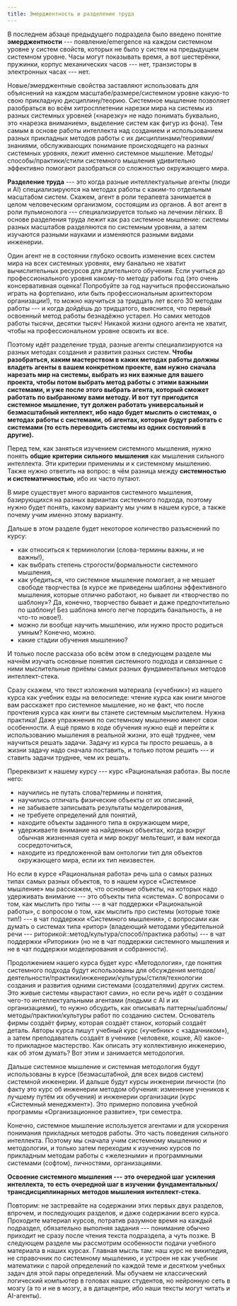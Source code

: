 ```yaml
---
title: Эмерджентность и разделение труда
---
```


В последнем абзаце предыдущего подраздела было введено понятие
**эмерджентности** --- появление/emergence на каждом системном уровне у
систем свойств, которых не было у систем на предыдущем системном уровне.
Часы могут показывать время, а вот шестерёнки, пружинки, корпус
механических часов --- нет, транзисторы в электронных часах --- нет.

Новые/эмерджентные свойства заставляют использовать для объяснений на
каждом масштабе/размере/системном уровне какую-то свою прикладную
дисциплину/теорию. Системное мышление позволяет разобраться во всём
хитросплетении нарезки мира на системы из разных системных уровней
(«нарезку» не надо понимать буквально, это «нарезка вниманием»,
выделение систем как фигур из фона). Тем самым в основе работы
интеллекта над созданием и использованием разных прикладных методов
работы с их дисциплинами/теориями/знаниями, обслуживающих понимание
происходящего на разных системных уровнях, лежит именно системное
мышление. Методы/способы/практики/стили системного мышления удивительно
эффективно помогают разобраться со сложностью окружающего мира.

**Разделение труда** --- это когда разные интеллектуальные агенты (люди
и AI) специализируются на методах работы с каким-то отдельным масштабом
систем. Скажем, агент в роли терапевта занимается в целом человеческим
организмом, состоящим из органов. А вот агент в роли пульмонолога ---
специализируется только на лечении лёгких. В основе разделения труда
лежит как раз системное мышление: системы разных масштабов разделяются
по системным уровням, а затем изучаются разными науками и изменяются
разными видами инженерии.

Один агент не в состоянии глубоко освоить изменение всех систем мира на
всех системных уровнях, ему банально не хватит вычислительных ресурсов
для длительного обучения. Если учиться до профессионального уровня
какому-то методу работы год (это очень консервативная оценка! Попробуйте
за год научиться профессионально играть на фортепиано, или быть
профессиональным архитектором организации!), то можно научиться за
тридцать лет всего 30 методам работы --- и когда дойдёшь до тридцатого,
выяснится, что первый освоенный метод работы безнадёжно устарел. Но
самих методов работы тысячи, десятки тысяч! Никакой жизни одного агента
не хватит, чтобы на профессиональном уровне освоить их все.

Поэтому идёт разделение труда, разные агенты специализируются на разных
методах создания и развития разных систем. **Чтобы разобраться, каким
мастерством в каких методах работы должны владеть** **агенты в вашем
конкретном проекте, вам нужно** **сначала** **нарезать мир на системы,
выбрать из них важные для вашего проекта, чтобы потом выбрать метод
работы с этими важными системами, и уже после этого выбрать агента,
который сможет работать по выбранному вами методу. И** **вот тут
пригодится системное мышление, тут должен работать универсальный и
безмасштабный интеллект, ибо надо будет мыслить о системах, о методах
работы с системами, об агентах, которые будут работать с системами (то
есть переводить системы из одних состояний в другие).**

Перед тем, как заняться изучением системного мышления, нужно понять
**общие** **критерии** **сильного** **мышления** как мышления сильного
интеллекта. Эти критерии применимы и к системному мышлению. Также нужно
ответить на вопрос: в чём разница между **системностью** **и
систематичностью**, ибо их часто путают.

В мире существует много вариантов системного мышления, базирующихся на
разных вариантах системного подхода, поэтому нужно будет понять, какому
варианту мы учим в нашем курсе, а также почему учим именно этому
варианту.

Дальше в этом разделе будет некоторое количество разъяснений по курсу:

-   как относиться к терминологии (слова-термины важны, и не важны!),
-   как выбрать степень строгости/формальности системного мышления,
-   как убедиться, что системное мышление помогает, а не мешает свободе
    творчества (в курсе же приведены шаблоны эффективного мышления,
    которые отлично работают, но бывает ли «творчество по шаблону»? Да,
    конечно, творчество бывает и даже предпочтительно по шаблону! Без
    шаблона много легче породить банальность, а не что-то новое!).
-   можно ли вообще научить мышлению, или нужно просто родиться умным?
    Конечно, можно.
-   какие стадии обучения мышлению?

И только после рассказа обо всём этом в следующем разделе мы начнём
изучать основные понятия системного подхода и связанные с ними
мыслительные приёмы самых разных фундаментальных методов
интеллект-стека.

Сразу скажем, что текст изложения материала («учебник») из нашего курса
как учебник езды на велосипеде: чтение курса как книги многое вам
расскажет про системное мышление, но не факт, что после прочтения курса
как книги вы станете системным мыслителем. Нужна практика! Даже
упражнения по системному мышлению имеют свои особенности. А ещё прямо в
ходе обучения нужно ещё и перейти к использованию мышления в реальной
жизни, это ещё труднее, чем научиться решать задачи. Задачу из курса ты
просто решаешь, а в жизни задачу надо сначала поставить, и только потом
решить --- и ставить задачи труднее, чем их решать.

Пререквизит к нашему курсу --- курс «Рациональная работа». Вы после
него:

-   научились не путать слова/термины и понятия,
-   научились отличать физические объекты от их описаний,
-   не забываете записывать результаты моделирования,
-   не требуете определений для понятий,
-   находите объекты заданного типа в окружающем мире,
-   удерживаете внимание на найденных объектах, когда вокруг обычная
    жизненная суета и мир вокруг мельтешит, и вам некогда
    сосредоточиться,
-   находите из предложенной вам онтологии тип для объектов окружающего
    мира, если их тип неизвестен.

Но если в курсе «Рациональная работа» речь шла о самых разных типах
самых разных объектов, то в нашем курсе «Системное мышление» мы
расскажем, что основные объекты, на которых надо удерживать внимание ---
это объекты типа «система». С вопросами о том, как мыслить про типы ---
в чат поддержки «Рациональной работы», с вопросом о том, как мыслить про
системы (которые тоже тип!) --- в чат поддержки «Системного мышления», с
вопросами как думать о системах типа «ритор» (владеющий методами
убедительной речи --- риторикой::метод/культура/способ/практика
работы) --- в чат поддержки «Риторики» (но не в чат поддержки системного
мышления и не в чат поддержки моделирования и собранности).

Продолжением нашего курса будет курс «Методология», где понятия
системного подхода будут использованы для обсуждения
методов/деятельности/практики/инженерии/культуры/стиля/технологии
создания и развития одними системами (создателями) других систем. Это
живые системы «вырастают сами», но если речь идёт о создании чего-то
интеллектуальными агентами (людьми с AI и их организациями), то нужно
обсудить, как описывать паттерны/шаблоны/методы/практики/культуры работ
по созданию систем. Основатель фирмы создаёт фирму, которая создаёт
станок, который создаёт деталь. Авторы курса пишут учебный курс
(«учебник» с «задачником»), а затем преподаватель создаёт в ученике
(человеке, кошке, AI) какое-то прикладное мастерство. Как описать эту
коллективную инженерию, как об этом думать? Вот этим и занимается
методология.

Дальше системное мышление и системная методология будут использованы в
курсе (безмасштабной, для всех видов систем) системной инженерии. И
дальше будут курсы инженерии личности (по факту это курс об инженерии
методом обучения: изменение учеников к лучшему путём их обучения) и
инженерии организации (курс «Системный менеджмент»). Это примерно
половина учебной программы «Организационное развитие», три семестра.

Конечно, системное мышление используется агентами и для ускорения
понимания прикладных методов работы. Это часть поведения сильного
интеллекта. Поэтому мы сначала учим системному мышлению и методологии, и
только затем переходим к изучению курсов по прикладным методам работы с
«железными» и программными системами (софтом), личностями,
организациями.

**Освоение системного мышления ---** **это** **очередной шаг**
**усиления интеллекта,** **то есть** **очередной шаг в изучении**
**фундаментальных/трансдисциплинарных** **методов мышления**
**интеллект-стека.**

Повторим: не застревайте на содержании этих первых двух разделов,
впрочем, и последующих разделов, и даже содержании всего курса.
Проходите материал курсов, потратив разумное время на каждый подраздел,
обязательно выполняя задания --- понимание обычно приходит не сразу
после чтения текста подраздела, а чуть позже. В следующем разделе мы
рассмотрим особенности подачи учебного материала в наших курсах. Главная
мысль там: наш курс не википедия, не справочник по системному мышлению,
и устроен не как учебник математики с парой определений по каждой теме и
десятком учебных задач для этой пары определений. Мы обучаем не
классический логический компьютер в головах наших студентов, но
нейронную сеть в мозгу (а то и не в мозгу, а в датацентре, ибо наши
тексты могут читать и AI-агенты).
